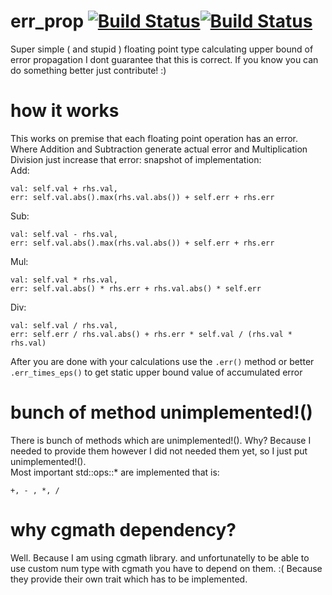 # err_prop [![Build Status](https://travis-ci.org/fulara/err_prop_rust.svg?branch=master)](https://travis-ci.org/fulara/err_prop_rust)[![Build Status](https://img.shields.io/crates/v/err_prop.svg?branch=master)](https://crates.io/crates/err_prop)
Super simple ( and stupid ) floating point type calculating upper bound of  error propagation
I dont guarantee that this is correct. If you know you can do something better just contribute! :)  
# how it works
This works on premise that each floating point operation has an error. Where Addition and Subtraction generate actual error and Multiplication Division just increase that error: snapshot of implementation:  
Add:
```
val: self.val + rhs.val,
err: self.val.abs().max(rhs.val.abs()) + self.err + rhs.err
```
Sub:
```
val: self.val - rhs.val,
err: self.val.abs().max(rhs.val.abs()) + self.err + rhs.err
```
Mul:
```
val: self.val * rhs.val,
err: self.val.abs() * rhs.err + rhs.val.abs() * self.err
```
Div:
```
val: self.val / rhs.val,
err: self.err / rhs.val.abs() + rhs.err * self.val / (rhs.val * rhs.val)
```
After you are done with your calculations use the `.err()` method or better `.err_times_eps()` to get static upper bound value of accumulated error
# bunch of method unimplemented!()
There is bunch of methods which are unimplemented!(). Why? Because I needed to provide them however I did not needed them yet, so I just put unimplemented!().  
Most important std::ops::* are implemented that is:  
```
+, - , *, /
```
# why cgmath dependency?
Well. Because I am using cgmath library. and unfortunatelly to be able to use custom num type with cgmath you have to depend on them. :( Because they provide their own trait which has to be implemented.

